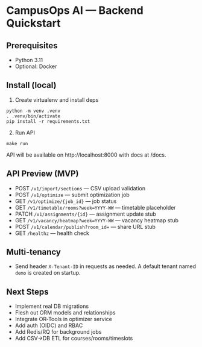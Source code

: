 # CampusOps AI — Backend Quickstart

## Prerequisites
- Python 3.11
- Optional: Docker

## Install (local)
1. Create virtualenv and install deps
```
python -m venv .venv
. .venv/bin/activate
pip install -r requirements.txt
```
2. Run API
```
make run
```

API will be available on http://localhost:8000 with docs at /docs.

## API Preview (MVP)
- POST `/v1/import/sections` — CSV upload validation
- POST `/v1/optimize` — submit optimization job
- GET  `/v1/optimize/{job_id}` — job status
- GET  `/v1/timetable/rooms?week=YYYY-WW` — timetable placeholder
- PATCH `/v1/assignments/{id}` — assignment update stub
- GET  `/v1/vacancy/heatmap?week=YYYY-WW` — vacancy heatmap stub
- POST `/v1/calendar/publish?room_id=` — share URL stub
- GET  `/healthz` — health check

## Multi‑tenancy
- Send header `X-Tenant-ID` in requests as needed. A default tenant named `demo` is created on startup.

## Next Steps
- Implement real DB migrations
- Flesh out ORM models and relationships
- Integrate OR‑Tools in optimizer service
- Add auth (OIDC) and RBAC
- Add Redis/RQ for background jobs
- Add CSV→DB ETL for courses/rooms/timeslots
